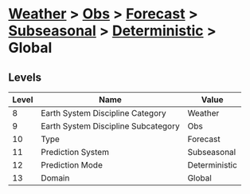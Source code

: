 # [Weather](../../../../..) > [Obs](../../../..) > [Forecast](../../..) > [Subseasonal](../..) > [Deterministic](..) > Global

## Levels

| Level | Name | Value |
|-----|-----|-----|
| 8 | Earth System Discipline Category | Weather |
| 9 | Earth System Discipline Subcategory | Obs |
| 10 | Type | Forecast |
| 11 | Prediction System | Subseasonal |
| 12 | Prediction Mode | Deterministic |
| 13 | Domain | Global |
